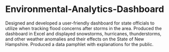 # Environmental-Analytics-Dashboard
Designed and developed a user-friendly dashboard for state officials to utilize when tracking flood concerns after storms in the area. Produced the dashboard in Excel and displayed snowstorms, hurricanes, thunderstorms, and other weather anomalies and their effects on the State of New Hampshire. Produced a data pamphlet with explanations for the public.
